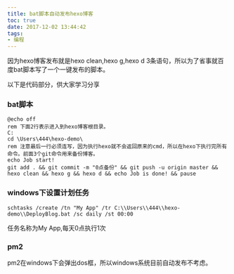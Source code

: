 ```yaml
---
title: bat脚本自动发布hexo博客
toc: true
date: 2017-12-02 13:44:42
tags:
- 编程
---
```

因为hexo博客发布就是hexo clean,hexo g,hexo d 3条语句，所以为了省事就百度bat脚本写了一个一键发布的脚本。
<!--more-->
以下是代码部分，供大家学习分享
### bat脚本
```
@echo off
rem 下面2行表示进入到hexo博客根目录。
C:
cd \Users\444\hexo-demo\
rem 注意最后一行必须连写，因为执行hexo就不会返回原来的cmd，所以在hexo下执行完所有命令。前面3个git命令用来备份博客。
echo Job start!
git add . && git commit -m "0点备份" && git push -u origin master && hexo clean && hexo g && hexo d && echo Job is done! && pause
```
### windows下设置计划任务
```
schtasks /create /tn "My App" /tr C:\\Users\\444\\hexo-demo\\DeployBlog.bat /sc daily /st 00:00 
```
任务名称为My App,每天0点执行1次
### pm2
pm2在windows下会弹出dos框，所以windows系统目前自动发布不考虑。